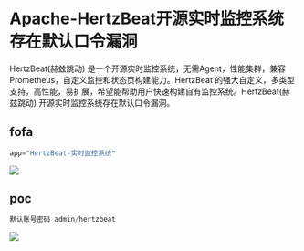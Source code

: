 # Apache-HertzBeat开源实时监控系统存在默认口令漏洞
HertzBeat(赫兹跳动) 是一个开源实时监控系统，无需Agent，性能集群，兼容Prometheus，自定义监控和状态页构建能力。HertzBeat 的强大自定义，多类型支持，高性能，易扩展，希望能帮助用户快速构建自有监控系统。HertzBeat(赫兹跳动) 开源实时监控系统存在默认口令漏洞。

## fofa

```javascript
app="HertzBeat-实时监控系统"
```

![](https://cdn.nlark.com/yuque/0/2024/png/29512878/1731984344118-f35cf51e-396b-4c72-958e-32a2ce31f18e.png)

## poc
```java
默认账号密码 admin/hertzbeat
```

![](https://cdn.nlark.com/yuque/0/2024/png/29512878/1731984356948-93102e68-6ce3-49cd-8bb6-44ceb8143325.png)

